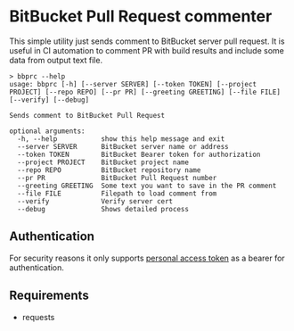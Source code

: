 # BitBucket Pull Request commenter

This simple utility just sends comment to BitBucket server pull request.
It is useful in CI automation to comment PR with build results and include
some data from output text file.

```shell
> bbprc --help
usage: bbprc [-h] [--server SERVER] [--token TOKEN] [--project PROJECT] [--repo REPO] [--pr PR] [--greeting GREETING] [--file FILE] [--verify] [--debug]

Sends comment to BitBucket Pull Request

optional arguments:
  -h, --help           show this help message and exit
  --server SERVER      BitBucket server name or address
  --token TOKEN        BitBucket Bearer token for authorization
  --project PROJECT    BitBucket project name
  --repo REPO          BitBucket repository name
  --pr PR              BitBucket Pull Request number
  --greeting GREETING  Some text you want to save in the PR comment
  --file FILE          Filepath to load comment from
  --verify             Verify server cert
  --debug              Shows detailed process
```

## Authentication

For security reasons it only supports [personal access token](https://confluence.atlassian.com/bitbucketserver/personal-access-tokens-939515499.html)
as a bearer for authentication.

## Requirements

* requests